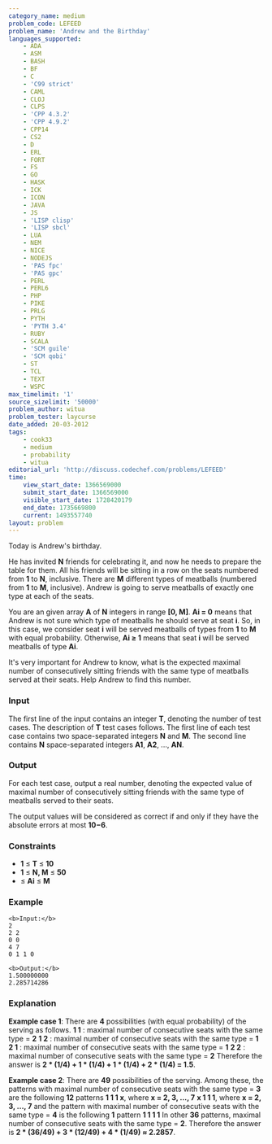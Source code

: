 ```yaml
---
category_name: medium
problem_code: LEFEED
problem_name: 'Andrew and the Birthday'
languages_supported:
    - ADA
    - ASM
    - BASH
    - BF
    - C
    - 'C99 strict'
    - CAML
    - CLOJ
    - CLPS
    - 'CPP 4.3.2'
    - 'CPP 4.9.2'
    - CPP14
    - CS2
    - D
    - ERL
    - FORT
    - FS
    - GO
    - HASK
    - ICK
    - ICON
    - JAVA
    - JS
    - 'LISP clisp'
    - 'LISP sbcl'
    - LUA
    - NEM
    - NICE
    - NODEJS
    - 'PAS fpc'
    - 'PAS gpc'
    - PERL
    - PERL6
    - PHP
    - PIKE
    - PRLG
    - PYTH
    - 'PYTH 3.4'
    - RUBY
    - SCALA
    - 'SCM guile'
    - 'SCM qobi'
    - ST
    - TCL
    - TEXT
    - WSPC
max_timelimit: '1'
source_sizelimit: '50000'
problem_author: witua
problem_tester: laycurse
date_added: 20-03-2012
tags:
    - cook33
    - medium
    - probability
    - witua
editorial_url: 'http://discuss.codechef.com/problems/LEFEED'
time:
    view_start_date: 1366569000
    submit_start_date: 1366569000
    visible_start_date: 1728420179
    end_date: 1735669800
    current: 1493557740
layout: problem
---
```

Today is Andrew's birthday.

He has invited **N** friends for celebrating it, and now he needs to prepare the table for them. All his friends will be sitting in a row on the seats numbered from **1** to **N**, inclusive. There are **M** different types of meatballs (numbered from **1** to **M**, inclusive). Andrew is going to serve meatballs of exactly one type at each of the seats.

You are an given array **A** of **N** integers in range **\[0, M\]**. **Ai = 0** means that Andrew is not sure which type of meatballs he should serve at seat **i**. So, in this case, we consider seat **i** will be served meatballs of types from **1** to **M** with equal probability. Otherwise, **Ai ≥ 1** means that seat **i** will be served meatballs of type **Ai**.

It's very important for Andrew to know, what is the expected maximal number of consecutively sitting friends with the same type of meatballs served at their seats. Help Andrew to find this number.

### Input

The first line of the input contains an integer **T**, denoting the number of test cases. The description of **T** test cases follows. The first line of each test case contains two space-separated integers **N** and **M**. The second line contains **N** space-separated integers **A1**, **A2**, ..., **AN**.

### Output

For each test case, output a real number, denoting the expected value of maximal number of consecutively sitting friends with the same type of meatballs served to their seats.

The output values will be considered as correct if and only if they have the absolute errors at most **10−6**.

### Constraints

- **1** ≤ **T** ≤ **10**
- **1** ≤ **N, M** ≤ **50**
- ≤ **Ai** ≤ **M**

### Example

```
<b>Input:</b>
2
2 2
0 0
4 7
0 1 1 0

<b>Output:</b>
1.500000000
2.285714286

```
### Explanation

**Example case 1**: There are **4** possibilities (with equal probability) of the serving as follows.
**1 1** : maximal number of consecutive seats with the same type = **2**
**1 2** : maximal number of consecutive seats with the same type = **1**
**2 1** : maximal number of consecutive seats with the same type = **1**
**2 2** : maximal number of consecutive seats with the same type = **2**
Therefore the answer is **2 \* (1/4) + 1 \* (1/4) + 1 \* (1/4) + 2 \* (1/4) = 1.5**.

**Example case 2**: There are **49** possibilities of the serving. Among these, the patterns with maximal number of consecutive seats with the same type = **3** are the following **12** patterns
**1 1 1 x**, where **x = 2, 3, ..., 7**
**x 1 1 1**, where **x = 2, 3, ..., 7**
and the pattern with maximal number of consecutive seats with the same type = **4** is the following **1** pattern
**1 1 1 1**
In other **36** patterns, maximal number of consecutive seats with the same type = **2**. Therefore the answer is **2 \* (36/49) + 3 \* (12/49) + 4 \* (1/49) ≈ 2.2857**.